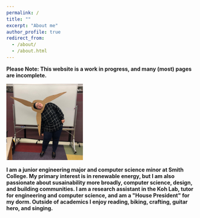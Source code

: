 ```yaml
---
permalink: /
title: ""
excerpt: "About me"
author_profile: true
redirect_from: 
  - /about/
  - /about.html
---
```

<b>Please Note: This website is a work in progress, and many (most) pages are incomplete.

<img src="/images/IMG_2041.JPEG"
     width = 40%
     alt="Kate in a wind turbine costume" /> 

I am a junior engineering major and computer science minor at Smith College. My primary interest is in renewable energy, but I am also passionate about susainability more broadly, computer science, design, and building communities. I am a research assistant in the Koh Lab, tutor for engineering and computer science, and am a "House President" for my dorm. Outside of academics I enjoy reading, biking, crafting, guitar hero, and singing. 

